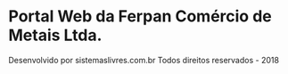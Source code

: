 # Portal Web da Ferpan Comércio de Metais Ltda.

Desenvolvido por sistemaslivres.com.br
Todos direitos reservados - 2018
